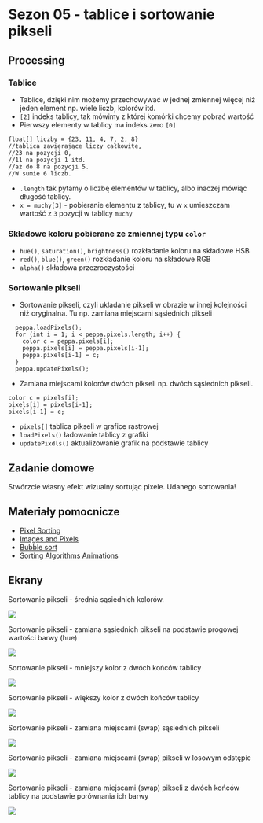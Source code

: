 # Sezon 05 - tablice i sortowanie pikseli

## Processing


### Tablice
- Tablice, dzięki nim możemy przechowywać w jednej zmiennej więcej niż jeden element np. wiele liczb, kolorów itd.
- `[2]` indeks tablicy, tak mówimy z której komórki chcemy pobrać wartość
- Pierwszy elementy w tablicy ma indeks zero `[0]`

```Processing
float[] liczby = {23, 11, 4, 7, 2, 8} 
//tablica zawierające liczy całkowite, 
//23 na pozycji 0,
//11 na pozycji 1 itd. 
//aż do 8 na pozycji 5. 
//W sumie 6 liczb.
```

- `.length` tak pytamy o liczbę elementów w tablicy, albo inaczej mówiąc długość tablicy.
- `x = muchy[3]` - pobieranie elementu z tablicy, tu w `x` umieszczam wartość z `3` pozycji w tablicy `muchy`

### Składowe koloru pobierane ze zmiennej typu `color`
- `hue()`, `saturation()`, `brightness()` rozkładanie koloru na składowe HSB
- `red()`, `blue()`, `green()` rozkładanie koloru na składowe RGB
- `alpha()` składowa przezroczystości

### Sortowanie pikseli
- Sortowanie pikseli, czyli układanie pikseli w obrazie w innej kolejności niż oryginalna. Tu np. zamiana miejscami sąsiednich pikseli

```Processing
  peppa.loadPixels();
  for (int i = 1; i < peppa.pixels.length; i++) {
    color c = peppa.pixels[i];
    peppa.pixels[i] = peppa.pixels[i-1];
    peppa.pixels[i-1] = c;
  }
  peppa.updatePixels();
```

 - Zamiana miejscami kolorów dwóch pikseli np. dwóch sąsiednich pikseli. 

```Processing
color c = pixels[i];
pixels[i] = pixels[i-1];
pixels[i-1] = c;  
```

- `pixels[]` tablica pikseli w grafice rastrowej
- `loadPixels()` ładowanie tablicy z grafiki
- `updatePixdls()` aktualizowanie grafik na podstawie tablicy

## Zadanie domowe
Stwórzcie własny efekt wizualny sortując pixele. Udanego sortowania!

## Materiały pomocnicze
- [Pixel Sorting](http://satyarth.me/articles/pixel-sorting/)
- [Images and Pixels](https://processing.org/tutorials/pixels/)
- [Bubble sort](https://en.wikipedia.org/wiki/Bubble_sort)
- [Sorting Algorithms Animations](https://www.toptal.com/developers/sorting-algorithms)

## Ekrany 

Sortowanie pikseli - średnia sąsiednich kolorów. 

![](e11_SortowaniePikseli01.png)

Sortowanie pikseli - zamiana sąsiednich pikseli na podstawie progowej wartości barwy (hue) 

![](e12_SortowaniePikseli01HUE.png)

Sortowanie pikseli - mniejszy kolor z dwóch końców tablicy 

![](e13_SortowaniePiksel_min.png)

Sortowanie pikseli - większy kolor z dwóch końców tablicy 

![](e14_SortowaniePiksel_max.png)

Sortowanie pikseli - zamiana miejscami (swap) sąsiednich pikseli 

![](e15_SortowaniePiksel_swap.png)

Sortowanie pikseli - zamiana miejscami (swap) pikseli w losowym odstępie   

![](e17_SortowaniePiksel_swap_rand_odstep.png)

Sortowanie pikseli - zamiana miejscami (swap) pikseli z dwóch końców tablicy na podstawie porównania ich barwy

![](e19_SortowaniePiksel_if_hue.png)



